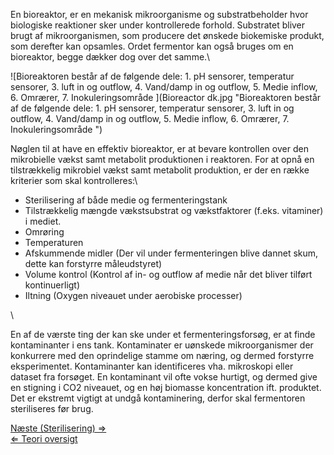 En bioreaktor, er en mekanisk mikroorganisme og substratbeholder hvor
biologiske reaktioner sker under kontrollerede forhold. Substratet
bliver brugt af mikroorganismen, som producere det ønskede biokemiske
produkt, som derefter kan opsamles. Ordet fermentor kan også bruges om
en bioreaktor, begge dækker dog over det samme.\

![Bioreaktoren består af de følgende dele: 1. pH sensorer, temperatur
sensorer, 3. luft in og outflow, 4. Vand/damp in og outflow, 5. Medie
inflow, 6. Omrærer, 7. Inokuleringsområde
](Bioreactor dk.jpg "Bioreaktoren består af de følgende dele: 1. pH sensorer, temperatur sensorer, 3. luft in og outflow, 4. Vand/damp in og outflow, 5. Medie inflow, 6. Omrærer, 7. Inokuleringsområde ")

Nøglen til at have en effektiv bioreaktor, er at bevare kontrollen over
den mikrobielle vækst samt metabolit produktionen i reaktoren. For at
opnå en tilstrækkelig mikrobiel vækst samt metabolit produktion, er der
en række kriterier som skal kontrolleres:\

-   Sterilisering af både medie og fermenteringstank
-   Tilstrækkelig mængde vækstsubstrat og vækstfaktorer (f.eks.
    vitaminer) i mediet.
-   Omrøring
-   Temperaturen
-   Afskummende midler (Der vil under fermenteringen blive dannet skum,
    dette kan forstyrre måleudstyret)
-   Volume kontrol (Kontrol af in- og outflow af medie når det bliver
    tilført kontinuerligt)
-   Iltning (Oxygen niveauet under aerobiske processer)

\

En af de værste ting der kan ske under et fermenteringsforsøg, er at
finde kontaminanter i ens tank. Kontaminater er uønskede mikroorganismer
der konkurrere med den oprindelige stamme om næring, og dermed forstyrre
eksperimentet. Kontaminanter kan identificeres vha. mikroskopi eller
dataset fra forsøget. En kontaminant vil ofte vokse hurtigt, og dermed
give en stigning i CO2 niveauet, og en høj biomasse koncentration ift.
produktet. Det er ekstremt vigtigt at undgå kontaminering, derfor skal
fermentoren steriliseres før brug.

[Næste (Sterilisering) ⇒](Sterilisering "wikilink")\
 [ ⇐ Teori oversigt](Fermenteringscase "wikilink")

